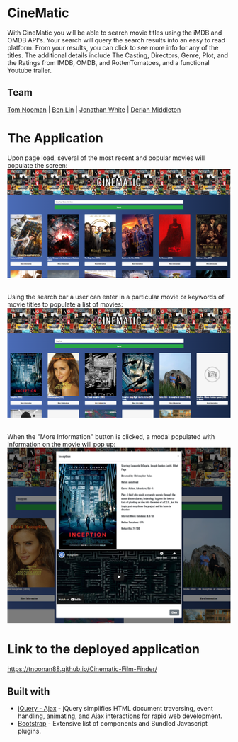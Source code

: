 # CineMatic
With CineMatic you will be able to search movie titles using the iMDB and OMDB API's. Your search will query the search results into an easy to read platform. From your results, you can click to see more info for any of the titles. The additional details include The Casting, Directors, Genre, Plot, and the Ratings from IMDB, OMDB, and RottenTomatoes, and a functional Youtube trailer.

## Team
[Tom Nooman](https://github.com/tnoonan88) | [Ben Lin](https://github.com/yogs0ddhoth) | [Jonathan White](https://github.com/jwedcap) | [Derian Middleton](https://github.com/ItzDerian)

# The Application
Upon page load, several of the most recent and popular movies will populate the screen:
![Upon page load, several of the most recent and popular movies will populate the screen.](./assets/images/Screenshot-1.png)  
<br>

Using the search bar a user can enter in a particular movie or keywords of movie titles to populate a list of movies:
![Using the search bar a user can enter in a particular movie or keywords of movie titles to populate a list of movies.](./assets/images/Screenshot-2.png)  
<br>

When the "More Information" button is clicked, a modal populated with information on the movie will pop up: 
![When the "More Information" button is clicked, a modal populated with information on the movie will pop up.](./assets/images/Screenshot-3.png)
<br>

# Link to the deployed application
https://tnoonan88.github.io/Cinematic-Film-Finder/

## Built with
- [jQuery - Ajax](http://www.w3schools.com/jquery/jquery_ref_ajax.asp) - jQuery simplifies HTML document traversing, event handling, animating, and Ajax interactions for rapid web development.
- [Bootstrap](http://getbootstrap.com/) - Extensive list of components and  Bundled Javascript plugins.


